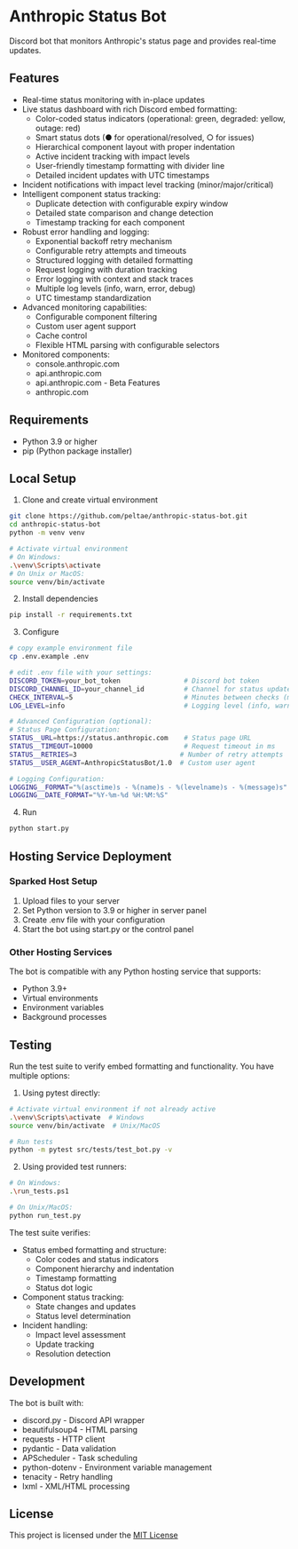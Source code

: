 # Anthropic Status Bot

Discord bot that monitors Anthropic's status page and provides real-time updates.

## Features

- Real-time status monitoring with in-place updates
- Live status dashboard with rich Discord embed formatting:
  - Color-coded status indicators (operational: green, degraded: yellow, outage: red)
  - Smart status dots (● for operational/resolved, ○ for issues)
  - Hierarchical component layout with proper indentation
  - Active incident tracking with impact levels
  - User-friendly timestamp formatting with divider line
  - Detailed incident updates with UTC timestamps
- Incident notifications with impact level tracking (minor/major/critical)
- Intelligent component status tracking:
  - Duplicate detection with configurable expiry window
  - Detailed state comparison and change detection
  - Timestamp tracking for each component
- Robust error handling and logging:
  - Exponential backoff retry mechanism
  - Configurable retry attempts and timeouts
  - Structured logging with detailed formatting
  - Request logging with duration tracking
  - Error logging with context and stack traces
  - Multiple log levels (info, warn, error, debug)
  - UTC timestamp standardization
- Advanced monitoring capabilities:
  - Configurable component filtering
  - Custom user agent support
  - Cache control
  - Flexible HTML parsing with configurable selectors
- Monitored components:
  - console.anthropic.com
  - api.anthropic.com
  - api.anthropic.com - Beta Features
  - anthropic.com

## Requirements

- Python 3.9 or higher
- pip (Python package installer)

## Local Setup

1. Clone and create virtual environment
```bash
git clone https://github.com/peltae/anthropic-status-bot.git
cd anthropic-status-bot
python -m venv venv

# Activate virtual environment
# On Windows:
.\venv\Scripts\activate
# On Unix or MacOS:
source venv/bin/activate
```

2. Install dependencies
```bash
pip install -r requirements.txt
```

3. Configure
```bash
# copy example environment file
cp .env.example .env

# edit .env file with your settings:
DISCORD_TOKEN=your_bot_token                # Discord bot token
DISCORD_CHANNEL_ID=your_channel_id          # Channel for status updates
CHECK_INTERVAL=5                            # Minutes between checks (minimum: 1)
LOG_LEVEL=info                              # Logging level (info, warn, error, debug)

# Advanced Configuration (optional):
# Status Page Configuration:
STATUS__URL=https://status.anthropic.com    # Status page URL
STATUS__TIMEOUT=10000                       # Request timeout in ms
STATUS__RETRIES=3                          # Number of retry attempts
STATUS__USER_AGENT=AnthropicStatusBot/1.0  # Custom user agent

# Logging Configuration:
LOGGING__FORMAT="%(asctime)s - %(name)s - %(levelname)s - %(message)s"  # Log format
LOGGING__DATE_FORMAT="%Y-%m-%d %H:%M:%S"                               # Date format
```

4. Run
```bash
python start.py
```

## Hosting Service Deployment

### Sparked Host Setup
1. Upload files to your server
2. Set Python version to 3.9 or higher in server panel
3. Create .env file with your configuration
4. Start the bot using start.py or the control panel

### Other Hosting Services
The bot is compatible with any Python hosting service that supports:
- Python 3.9+
- Virtual environments
- Environment variables
- Background processes

## Testing

Run the test suite to verify embed formatting and functionality. You have multiple options:

1. Using pytest directly:
```bash
# Activate virtual environment if not already active
.\venv\Scripts\activate  # Windows
source venv/bin/activate  # Unix/MacOS

# Run tests
python -m pytest src/tests/test_bot.py -v
```

2. Using provided test runners:
```bash
# On Windows:
.\run_tests.ps1

# On Unix/MacOS:
python run_test.py
```

The test suite verifies:
- Status embed formatting and structure:
  - Color codes and status indicators
  - Component hierarchy and indentation
  - Timestamp formatting
  - Status dot logic
- Component status tracking:
  - State changes and updates
  - Status level determination
- Incident handling:
  - Impact level assessment
  - Update tracking
  - Resolution detection

## Development

The bot is built with:
- discord.py - Discord API wrapper
- beautifulsoup4 - HTML parsing
- requests - HTTP client
- pydantic - Data validation
- APScheduler - Task scheduling
- python-dotenv - Environment variable management
- tenacity - Retry handling
- lxml - XML/HTML processing

## License

This project is licensed under the [MIT License](LICENSE)